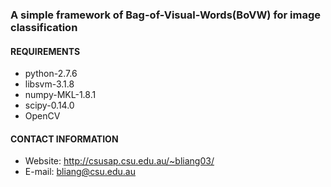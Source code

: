 ### A simple framework of Bag-of-Visual-Words(BoVW) for image classification

#### REQUIREMENTS

* python-2.7.6 
* libsvm-3.1.8
* numpy-MKL-1.8.1
* scipy-0.14.0
* OpenCV

#### CONTACT INFORMATION
* Website: http://csusap.csu.edu.au/~bliang03/
* E-mail: bliang@csu.edu.au